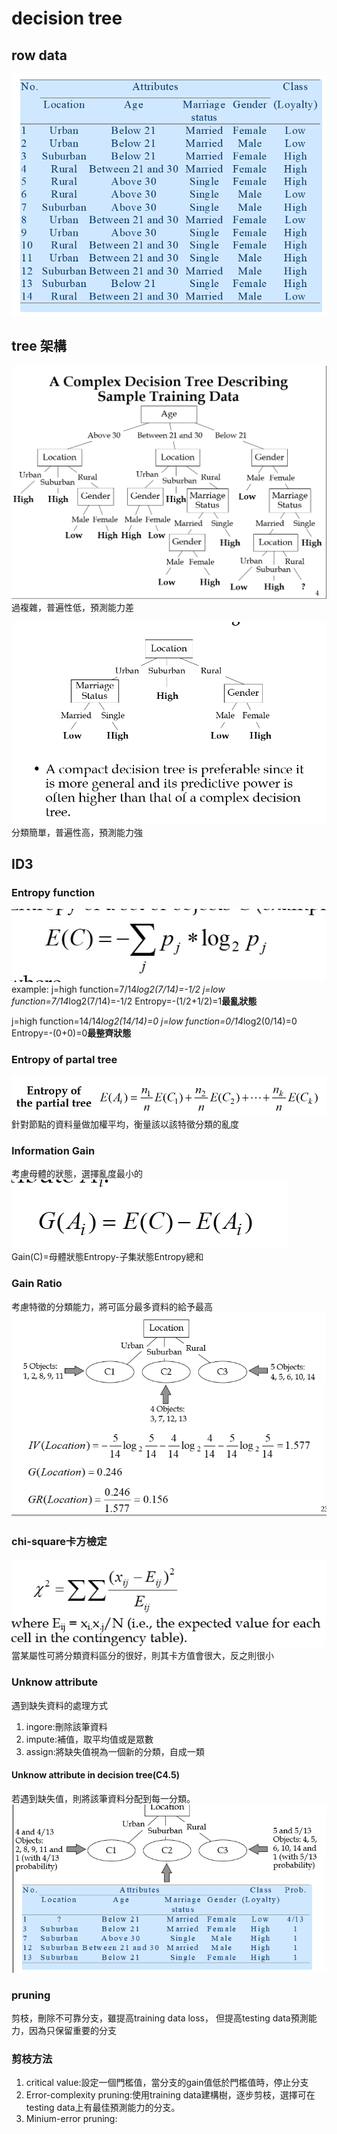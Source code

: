 # decision tree
## row data
![alt text](./Decision%20Tree_Source/{E1F9B31D-385B-4CF6-BA80-EDD2768804FD}.png)
## tree 架構
![alt text](./Decision%20Tree_Source/{12AFCC7D-780B-4B5A-8328-72574AF83ED6}.png)
過複雜，普遍性低，預測能力差

![alt text](./Decision%20Tree_Source/{216FB921-2A2D-4E53-885A-04B85A72A27D}.png)
分類簡單，普遍性高，預測能力強
## ID3
### Entropy function 
![alt text](./Decision%20Tree_Source/{44F5D94E-59A0-4945-A3BF-C801BF54AA00}.png)
example:
j=high function=7/14*log2(7/14)=-1/2
j=low function=7/14*log2(7/14)=-1/2
Entropy=-(1/2+1/2)=1**最亂狀態**


j=high function=14/14*log2(14/14)=0
j=low function=0/14*log2(0/14)=0
Entropy=-(0+0)=0**最整齊狀態**

### Entropy of partal tree
![alt text](./Decision%20Tree_Source/{426D0B06-9120-4164-90AF-4861ABED497B}.png)
針對節點的資料量做加權平均，衡量該以該特徵分類的亂度

### Information Gain
考慮母體的狀態，選擇亂度最小的
![alt text](./Decision%20Tree_Source/{40CBC785-EC11-4D4A-B70A-89698744E2B6}.png)
Gain(C)=母體狀態Entropy-子集狀態Entropy總和

### Gain Ratio
考慮特徵的分類能力，將可區分最多資料的給予最高
![alt text](./Decision%20Tree_Source/{C32D1727-612E-4CDB-AB21-1EEE09D2B536}.png)

### chi-square卡方檢定
![alt text](./Decision%20Tree_Source/{5431E04C-306C-4B8D-B1B7-054FC8789FCC}.png)
當某屬性可將分類資料區分的很好，則其卡方值會很大，反之則很小

### Unknow attribute
遇到缺失資料的處理方式
1. ingore:刪除該筆資料
2. impute:補值，取平均值或是眾數
3. assign:將缺失值視為一個新的分類，自成一類
#### Unknow attribute in decision tree(C4.5)
若遇到缺失值，則將該筆資料分配到每一分類。
![alt text](./Decision%20Tree_Source/{AC58F5B4-A81E-420A-8AE4-07F76980DDE8}.png)

### pruning
剪枝，刪除不可靠分支，雖提高training  data loss，
但提高testing data預測能力，因為只保留重要的分支
### 剪枝方法
1. critical value:設定一個門檻值，當分支的gain值低於門檻值時，停止分支
2. Error-complexity pruning:使用training data建構樹，逐步剪枝，選擇可在testing data上有最佳預測能力的分支。
3. Minium-error pruning:

